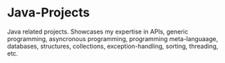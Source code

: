 # Java-Projects
 Java related projects. Showcases my expertise in APIs, generic programming, asyncronous programming, programming meta-languaage, databases, structures, collections, exception-handling, sorting, threading, etc.

